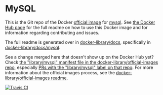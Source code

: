 # MySQL 

This is the Git repo of the Docker [official image](https://docs.docker.com/docker-hub/official_repos/) for [mysql](https://registry.hub.docker.com/_/mysql/). See [the Docker Hub page](https://registry.hub.docker.com/_/mysql/) for the full readme on how to use this Docker image and for information regarding contributing and issues.

The full readme is generated over in [docker-library/docs](https://github.com/docker-library/docs), specifically in [docker-library/docs/mysql](https://github.com/docker-library/docs/tree/master/mysql).

See a change merged here that doesn't show up on the Docker Hub yet? Check [the "library/mysql" manifest file in the docker-library/official-images repo](https://github.com/docker-library/official-images/blob/master/library/mysql), especially [PRs with the "library/mysql" label on that repo](https://github.com/docker-library/official-images/labels/library%2Fmysql). For more information about the official images process, see the [docker-library/official-images readme](https://github.com/docker-library/official-images/blob/master/README.md).

[![Travis CI](https://img.shields.io/travis/docker-library/mysql/master.svg)](https://travis-ci.org/docker-library/mysql/branches)

<!-- THIS FILE IS GENERATED BY https://github.com/docker-library/docs/blob/master/generate-repo-stub-readme.sh -->
